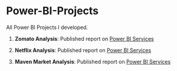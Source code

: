 # Power-BI-Projects

All Power BI Projects I developed.

1) **Zomato Analysis**: Published report on <a href="https://app.powerbi.com/reportEmbed?reportId=198047d9-dc69-4c24-9bd3-de18d01a3644&autoAuth=true&ctid=6e940aac-4274-4c97-9b7d-b21433f2fb2f&config=eyJjbHVzdGVyVXJsIjoiaHR0cHM6Ly93YWJpLWluZGlhLWNlbnRyYWwtYS1wcmltYXJ5LXJlZGlyZWN0LmFuYWx5c2lzLndpbmRvd3MubmV0LyJ9">Power BI Services</a>

2) **Netflix Analysis**: Published report on <a href="https://app.powerbi.com/reportEmbed?reportId=c6829bc3-3bf3-43ad-98ad-ac5ebd097899&autoAuth=true&ctid=6e940aac-4274-4c97-9b7d-b21433f2fb2f&config=eyJjbHVzdGVyVXJsIjoiaHR0cHM6Ly93YWJpLWluZGlhLWNlbnRyYWwtYS1wcmltYXJ5LXJlZGlyZWN0LmFuYWx5c2lzLndpbmRvd3MubmV0LyJ9">Power BI Services</a>

3) **Maven Market Analysis**: Published report on <a href="https://app.powerbi.com/reportEmbed?reportId=58783e94-9898-41cd-80f5-8fe4951edeb2&autoAuth=true&ctid=6e940aac-4274-4c97-9b7d-b21433f2fb2f&config=eyJjbHVzdGVyVXJsIjoiaHR0cHM6Ly93YWJpLWluZGlhLWNlbnRyYWwtYS1wcmltYXJ5LXJlZGlyZWN0LmFuYWx5c2lzLndpbmRvd3MubmV0LyJ9">Power BI Services</a> 
